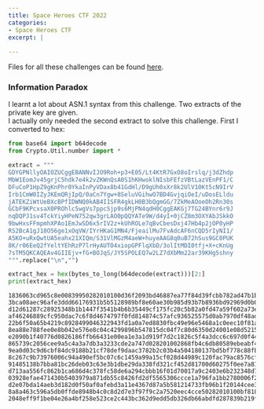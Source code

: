 ```yaml
---
title: Space Heroes CTF 2022
categories:
- Space Heroes CTF
excerpt: |
  
---
```


Files for all these challenges can be found [here](https://github.com/Connor-McCartney/CTF-files/tree/main/Space-Heroes-2022).
	
### Information Paradox

I learnt a lot about ASN.1 syntax from this challenge. Two extracts of the private key are given. <br>
I actually only needed the second extract to solve this challenge. First I converted to hex:

```python
from base64 import b64decode
from Crypto.Util.number import *

extract = """
GDYGPNllyOAIOZUCggEBANNvIJO9Roh+p3+E05/Lt4KtR7GxO8oIrslq/j3dZhdp
MbW1EomJv45grjC5hdk7e4k2vZKWnQsA0S1hKHwoklNIsbFEfzVBtLazVEnPF1/C
DFuCoP1HpZ9gKnPhr0YkaInPyVDax8b41GdHl/D9gUh0xXr8k2UlV10Kt5cN9IrV
Irb1CmW0IZyJKEmQRjIpQ/0aCn7Ygw+8SeluVGihwO7BD4GvjqiOeI/uDosELldu
jATEKZiWtUeBXcBPfIDWNQ0kAB4I1SFR4gkLH0B3bQgmGG/7ZkMeAOoeOh2Rn30s
GCbF9KPcxsaX0PROhlc5wgVs7ppcSjp9s6MjPN4qdH0CggEAKGj7TG24BYnr6r9J
nqDQPJ1sv4TckYiyHPeN752qw3grLAO0pQQYATe9W/d4yI+0jCZ8m3OXYAbJSkkO
9bwHxsFFmpmhXPAo1EmJwSD6x5rIV2z+kUhROLe7qBvCbesDxj47Hb4p2jOP0yHP
RS2BcA1gJ18O56ge1xOqVW/IYrHKaG1MN4/FjeailMu7FvAdcAF6nCQD5rIyNI1/
A5KO+uRxQwtUA5eahx21XIQm/S31VlMGzM4aeW+huyeAAG8q0uB72hSus9GC0PUK
8K/r06EeQ2fYeltYEhRzP7lrHyAUTO4xiopGPFlqXbD/3olItMDI0tfj+X+cKnUg
7sTM5QKCAQEAv4GIIEjv+fG+BOJqS/JY5SPOLEQ7w2LZ7dXbMm22ar39KHg5shny
""".replace("\n","")

extract_hex = hex(bytes_to_long(b64decode(extract)))[2:]
print(extract_hex)
```

```
1836063cd965c8e00839950282010100d36f2093bd46887ea77f84d39fcbb782ad47b1b1
3bca08aec96afe3ddd66176931b5b5128989bf8e60ae30b985d93b7b8936bd92969d0b00
d12d61287c28925348b1b1447f3541b4b6b35449cf175fc20c5b82a0fd47a59f602a73e1
af46246889cfc950dac7c6f8d4674797f0fd814874c57afc936525575d0ab7970df48ad5
22b6f50a65b4219c8928499046322943fd1a0a7ed8830fbc49e96e5468a1c0eec10f81af
8ea88e788fee0e8b042e576e8c04c4299896b547815dc04f7c80d6350d24001e08d52151
e2090b1f40776d0826186ffb66431e00ea1e3a1d919f7d2c1826c5f4a3dcc6c697d0f44e
865739c2056cee9a5c4a3a7db3a3233cde2a747d028201002868fb4c6db80589ebeabf49
9ea0d03c9d6cbf84dc9188b21cf78def9daac3782b2c03b4a504180137bd5bf778c88fb4
8c267c9b73976006c94a490ef5bc07c6c1459a99a15cf028d44989c120fac79ac8576cfe
91485138b7bba81bc26deb03c63e3b1dbe29da338fd321cf452d81700d60275f0ee7a81e
d713aa556fc862b1ca686d4c378fc58de6a294cbbb16f01d70017a9c2403e6b232348d7f
03928efae471430b5403979a871db55c8426fd2df5565306ccce1a796fa1bb2780006f2a
d2e07bda14aeb3d182d0f50af0afebd3a11e4367d87a5b581214733fb96b1f20144cee31
8a8a463c596a5db0ffde8948b4c0c8d2d7e3f97f9c2a7520eec4cce50282010100bf8188
2048eff9f1be04e26a4bf258e523ce2c443bc362d9edd5db326db66abdfd287839b219f2
```

